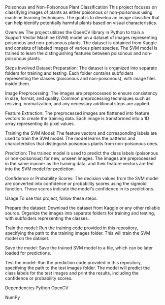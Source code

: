 Poisonous and Non-Poisonous Plant Classification
This project focuses on classifying images of plants as either poisonous or non-poisonous using machine learning techniques. The goal is to develop an image classifier that can help identify potentially harmful plants based on visual characteristics.

Overview
The project utilizes the OpenCV library in Python to train a Support Vector Machine (SVM) model on a dataset of images representing poisonous and non-poisonous plants. The dataset is obtained from Kaggle and consists of labeled images of various plant species. The SVM model is trained to learn the distinguishing features between poisonous and non-poisonous plants.

Steps Involved
Dataset Preparation: The dataset is organized into separate folders for training and testing. Each folder contains subfolders representing the classes (poisonous and non-poisonous), with image files inside them.

Image Preprocessing: The images are preprocessed to ensure consistency in size, format, and quality. Common preprocessing techniques such as resizing, normalization, and any necessary additional steps are applied.

Feature Extraction: The preprocessed images are flattened into feature vectors to create the training data. Each image is transformed into a 1D array representing its pixel values.

Training the SVM Model: The feature vectors and corresponding labels are used to train the SVM model. The model learns the patterns and characteristics that distinguish poisonous plants from non-poisonous ones.

Prediction: The trained model is used to predict the class labels (poisonous or non-poisonous) for new, unseen images. The images are preprocessed in the same manner as the training data, and their feature vectors are fed into the SVM model for prediction.

Confidence or Probability Scores: The decision values from the SVM model are converted into confidence or probability scores using the sigmoid function. These scores indicate the model's confidence in its predictions.

Usage
To use this project, follow these steps:

Prepare the dataset: Download the dataset from Kaggle or any other reliable source. Organize the images into separate folders for training and testing, with subfolders representing the classes.

Train the model: Run the training code provided in this repository, specifying the path to the training images folder. This will train the SVM model on the dataset.

Save the model: Save the trained SVM model to a file, which can be later loaded for predictions.

Test the model: Run the prediction code provided in this repository, specifying the path to the test images folder. The model will predict the class labels for the test images and print the results, including the confidence or probability scores.

Dependencies
Python
OpenCV

NumPy

